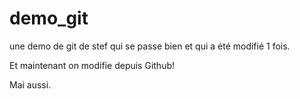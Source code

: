 # demo_git
une demo de git de stef qui se passe bien et qui a été modifié 1 fois.

Et maintenant on modifie depuis Github!

Mai aussi.

